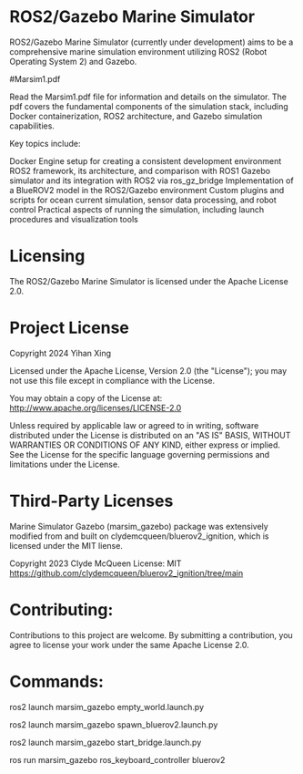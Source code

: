 # ROS2/Gazebo Marine Simulator

ROS2/Gazebo Marine Simulator (currently under development) aims to be a comprehensive marine simulation environment utilizing ROS2 (Robot Operating System 2) and Gazebo. 


#Marsim1.pdf

Read the Marsim1.pdf file for information and details on the simulator. The pdf covers the fundamental components of the simulation stack, including Docker containerization, ROS2 architecture, and Gazebo simulation capabilities.

Key topics include:

Docker Engine setup for creating a consistent development environment
ROS2 framework, its architecture, and comparison with ROS1
Gazebo simulator and its integration with ROS2 via ros_gz_bridge
Implementation of a BlueROV2 model in the ROS2/Gazebo environment
Custom plugins and scripts for ocean current simulation, sensor data processing, and robot control
Practical aspects of running the simulation, including launch procedures and visualization tools


# Licensing

The ROS2/Gazebo Marine Simulator is licensed under the Apache License 2.0.


# Project License

Copyright 2024 Yihan Xing

Licensed under the Apache License, Version 2.0 (the "License");
you may not use this file except in compliance with the License.

You may obtain a copy of the License at:
http://www.apache.org/licenses/LICENSE-2.0

Unless required by applicable law or agreed to in writing, software
distributed under the License is distributed on an "AS IS" BASIS,
WITHOUT WARRANTIES OR CONDITIONS OF ANY KIND, either express or implied.
See the License for the specific language governing permissions and
limitations under the License.


# Third-Party Licenses

Marine Simulator Gazebo (marsim_gazebo) package was extensively modified from and built on clydemcqueen/bluerov2_ignition, which is licensed under the MIT liense.

Copyright 2023 Clyde McQueen
License: MIT
https://github.com/clydemcqueen/bluerov2_ignition/tree/main


# Contributing:

Contributions to this project are welcome. By submitting a contribution, you agree to license your work under the same Apache License 2.0.


# Commands:

ros2 launch marsim_gazebo empty_world.launch.py

ros2 launch marsim_gazebo spawn_bluerov2.launch.py

ros2 launch marsim_gazebo start_bridge.launch.py

ros run marsim_gazebo ros_keyboard_controller bluerov2
